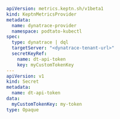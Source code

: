 <!-- markdownlint-disable MD041 -->
```yaml
apiVersion: metrics.keptn.sh/v1beta1
kind: KeptnMetricsProvider
metadata:
  name: dynatrace-provider
  namespace: podtato-kubectl
spec:
  type: dynatrace | dql
  targetServer: "<dynatrace-tenant-url>"
  secretKeyRef:
    name: dt-api-token
    key: myCustomTokenKey
---
apiVersion: v1
kind: Secret
metadata:
  name: dt-api-token
data:
  myCustomTokenKey: my-token
type: Opaque
```
<!-- markdownlint-enable MD041 -->
